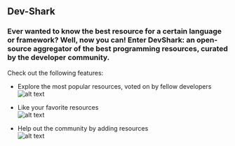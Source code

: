 ## Dev-Shark

### Ever wanted to know the best resource for a certain language or framework? Well, now you can! Enter DevShark: an open-source aggregator of the best programming resources, curated by the developer community.

Check out the following features:

  - Explore the most popular resources, voted on by fellow developers
    ![alt text](/images/devshark-explore_resources.gif)
    
  - Like your favorite resources  
    ![alt text](/images/devshark-vote_for_resources.gif)

  - Help out the community by adding resources  
    ![alt text](/images/Devshark-add_new_resource.gif)
